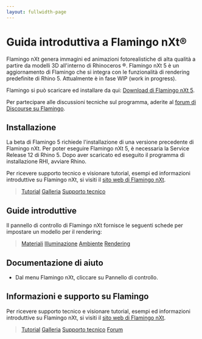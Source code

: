 ```yaml
---
layout: fullwidth-page
---
```


# Guida introduttiva a Flamingo nXt®
Flamingo nXt genera immagini ed animazioni fotorealistiche di alta qualità a partire da modelli 3D all'interno di Rhinoceros ®. Flamingo nXt 5 è un aggiornamento di Flamingo che si integra con le funzionalità di rendering predefinite di Rhino 5. Attualmente è in fase WIP (work in progress).

Flamingo si può scaricare ed installare da qui: [Download di Flamingo nXt 5](http://www.rhino3d.com/download/flamingo/5/beta).

Per partecipare alle discussioni tecniche sul programma, aderite al [forum di Discourse su Flamingo](http://discourse.mcneel.com/c/rendering/flamingo).

## Installazione

La beta di Flamingo 5 richiede l'installazione di una versione precedente di Flamingo nXt.
Per poter eseguire Flamingo nXt 5, è necessaria la Service Release 12 di Rhino 5.
Dopo aver scaricato ed eseguito il programma di installazione RHI, avviare Rhino.

Per ricevere supporto tecnico e visionare tutorial, esempi ed informazioni introduttive su Flamingo nXt, si visiti il [sito web di Flamingo nXt](http://nxt.flamingo3d.com/).


> [Tutorial](http://nxt.flamingo3d.com/page/tutorial-e-documentazione)
> [Galleria](http://nxt.flamingo3d.com/photo)
> [Supporto tecnico](http://nxt.flamingo3d.com/forum)

## Guide introduttive
Il pannello di controllo di Flamingo nXt fornisce le seguenti schede per impostare un modello per il rendering:

> [Materiali](..\materials\materials-tab.html)
> [Illuminazione](../lighting/lighting-tab.html)
> [Ambiente](../environment/environment-tab.html)
> [Rendering](../render/render-tab.html)

## Documentazione di aiuto
 * Dal menu Flamingo nXt, cliccare su Pannello di controllo.

## Informazioni e supporto su Flamingo
  Per ricevere supporto tecnico e visionare tutorial, esempi ed informazioni introduttive su Flamingo nXt, si visiti il [sito web di Flamingo nXt](http://www.flamingo3d.com/).


> [Tutorial](http://nxt.flamingo3d.com/page/tutorial-e-documentazione)
> [Galleria](http://nxt.flamingo3d.com/photo)
> [Supporto tecnico](http://www.flamingo3d.com/it/support/)
> [Forum](http://discourse.mcneel.com/c/rendering/flamingo)